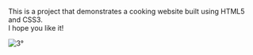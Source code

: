 This is a project that demonstrates a cooking website built using HTML5 and CSS3.
<br />I hope you like it!

![3°](https://user-images.githubusercontent.com/114586000/216719850-6b576e57-e268-47a2-abf1-193e9b1cc0f8.png)
